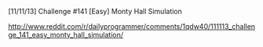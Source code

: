 [11/11/13] Challenge #141 [Easy] Monty Hall Simulation

http://www.reddit.com/r/dailyprogrammer/comments/1qdw40/111113_challenge_141_easy_monty_hall_simulation/